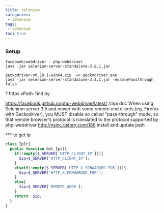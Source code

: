 ```yaml
---
title: selenium
categories: 
 - selenium
tags: 
 - selenium
toc: true
---
```


### Setup
```
facebook/webdriver - php-webdriver
java -jar selenium-server-standalone-3.8.1.jar

geckodriver-v0.19.1-win64.zip  => geckodriver.exe
java -jar selenium-server-standalone-3.8.1.jar -enablePassThrough false
```
? https
xPath: find by

https://facebook.github.io/php-webdriver/latest/    //api doc
When using Selenium server 3.5 and newer with some remote end clients (eg. Firefox with Geckodriver), you MUST disable so called "pass-through" mode, so that remote browser's protocol is translated to the protocol supported by php-webdriver 
http://nsinc.tistory.com/186
install and update path

*** to get ip

```php
class IpEr{
  public function Get_Ip(){
    if(!empty($_SERVER['HTTP_CLIENT_IP'])){
      $ip=$_SERVER['HTTP_CLIENT_IP'];
    }
    elseif(!empty($_SERVER['HTTP_X_FORWARDED_FOR'])){
      $ip=$_SERVER['HTTP_X_FORWARDED_FOR'];
    }
    else{
      $ip=$_SERVER['REMOTE_ADDR'];
    }
    return  $ip;
  }
}
```

